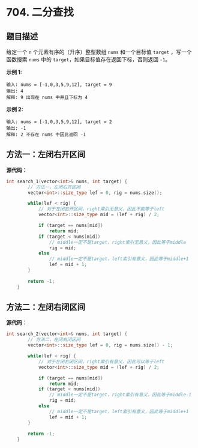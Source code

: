 # 704. 二分查找



## 题目描述



给定一个 `n` 个元素有序的（升序）整型数组 `nums` 和一个目标值 `target` ，写一个函数搜索 `nums` 中的 `target`，如果目标值存在返回下标，否则返回 `-1`。


**示例 1:**

```
输入: nums = [-1,0,3,5,9,12], target = 9
输出: 4
解释: 9 出现在 nums 中并且下标为 4
```

**示例 2:**

```
输入: nums = [-1,0,3,5,9,12], target = 2
输出: -1
解释: 2 不存在 nums 中因此返回 -1
```

 

## 方法一：左闭右开区间



**源代码：**

```cpp
int search_1(vector<int>& nums, int target) {
        // 方法一，左闭右开区间
        vector<int>::size_type lef = 0, rig = nums.size();

        while(lef < rig) {
            // 对于左闭右开区间，right索引无意义，因此不能等于left
            vector<int>::size_type mid = (lef + rig) / 2;

            if (target == nums[mid])
                return mid;
            if (target < nums[mid])
                // middle一定不是target，right索引无意义，因此等于middle
                rig = mid;
            else
                // middle一定不是target，left索引有意义，因此等于middle+1
                lef = mid + 1;
        }
        
        return -1;
    }
```



## 方法二：左闭右闭区间



**源代码：**

```cpp
int search_2(vector<int>& nums, int target) {
        // 方法二，左闭右闭区间
        vector<int>::size_type lef = 0, rig = nums.size() - 1;

        while(lef < rig) {
            // 对于左闭右闭区间，right索引有意义，因此可以等于left
            vector<int>::size_type mid = (lef + rig) / 2;

            if (target == nums[mid])
                return mid;
            if (target < nums[mid])
                // middle一定不是target，right索引有意义，因此等于middle-1
                rig = mid;
            else
                // middle一定不是target，left索引有意义，因此等于middle+1
                lef = mid + 1;
        }
        
        return -1;
    }
```

